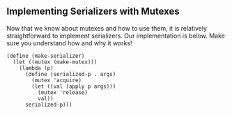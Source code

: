 ## Implementing Serializers with Mutexes

Now that we know about mutexes and how to use them, it is relatively
straightforward to implement serializers. Our implementation is below. Make
sure you understand how and why it works!

    
    
    (define (make-serializer)
      (let ((mutex (make-mutex)))
        (lambda (p)
          (define (serialized-p . args)
            (mutex 'acquire)
            (let ((val (apply p args)))
              (mutex 'release)
              val))
          serialized-p)))
    

